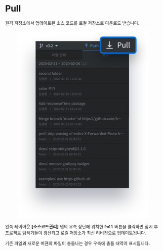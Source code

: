 # Pull

원격 저장소에서 업데이트된 소스 코드를 로컬 저장소로 다운로드 받습니다.

<figure><img src="../../../.gitbook/assets/image (53).png" alt=""><figcaption></figcaption></figure>

왼쪽 레이아웃 **\[소스코드관리]** 탭의 우측 상단에 위치한 **`Pull`** 버튼을 클릭하면 잠시 후\
프로젝트 탐색기들이 갱신되고 로컬 저장소가 최신 리비전으로 업데이트됩니다.

기존 파일과 새로운 버젼의 파일이 충돌나는 경우 우측에 충돌 내역이 표시됩니다.
